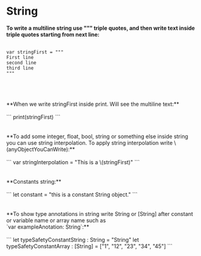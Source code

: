 #  String 


**To write a multiline string use """ triple quotes, and then write text inside triple quotes starting from next line:** 
<br />
<br />
```
var stringFirst = """
First line 
second line 
third line
"""
```

<br />
<br />
<br />
**When we write  stringFirst  inside print. Will see the multiline text:**
<br />
<br />
```
print(stringFirst)
```

<br />
<br />
<br />
**To add some integer, float, bool, string or something else inside string you can use  string interpolation. To apply string interpolation write \(anyObjectYouCanWrite):**
<br />
<br />
```
var stringInterpolation = "This is a \(stringFirst)"
```

<br />
<br />
<br />
**Constants string:**
<br />
<br />
```
let constant = "this is a constant String object."
```

<br />
<br />
<br />
**To show type annotations in string write String or [String] after constant or variable name or array name such as
<br />`var exampleAnotation: String`:**
<br />
<br />
```
let typeSafetyConstantString : String = "String"
let typeSafetyConstantArray : [String] = ["1", "12", "23", "34", "45"]
```
